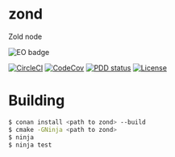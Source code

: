 # zond
Zold node

![EO badge](https://www.elegantobjects.org/badge.svg)

[![CircleCI](https://circleci.com/gh/DronMDF/zond.svg?style=shield)](https://circleci.com/gh/DronMDF/zond)
[![CodeCov](https://codecov.io/gh/DronMDF/zond/branch/master/graph/badge.svg)](https://codecov.io/gh/DronMDF/zond)
[![PDD status](http://www.0pdd.com/svg?name=DronMDF/zond)](http://www.0pdd.com/p?name=DronMDF/zond)
[![License](https://img.shields.io/badge/license-MIT-green.svg)](https://github.com/DronMDF/2out/blob/master/LICENSE)

# Building

```sh
$ conan install <path to zond> --build
$ cmake -GNinja <path to zond>
$ ninja
$ ninja test
```
